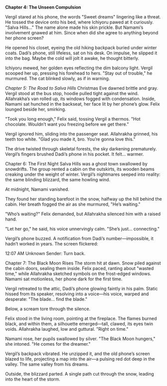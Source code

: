 **Chapter 4: The Unseen Compulsion**

Vergil stared at his phone, the words "Sweet dreams" lingering like a threat. He tossed the device onto his bed, where Ichiyoru pawed at it curiously. "Salva Hills…" The name alone made his skin prickle. But Namami’s involvement gnawed at him. Since when did she agree to anything beyond her phone screen?

He opened his closet, eyeing the old hiking backpack buried under winter coats. Dadi’s phone, still lifeless, sat on his desk. On impulse, he slipped it into the bag. Maybe the cold will jolt it awake, he thought bitterly.

Ichiyoru mewed, her golden eyes reflecting the dim balcony light. Vergil scooped her up, pressing his forehead to hers. "Stay out of trouble," he murmured. The cat blinked slowly, as if in warning.

*Chapter 5: The Road to Salva Hills*
Christmas Eve dawned brittle and gray. Vergil stood at the bus stop, hoodie pulled tight against the wind. Allahrakha’s van rolled up, its windows fogged with condensation. Inside, Namami sat hunched in the backseat, her face lit by her phone’s glow. Felix lounged beside her, smirking.

"Took you long enough," Felix said, tossing Vergil a thermos. "Hot chocolate. Wouldn’t want you freezing before we get there."

Vergil ignored him, sliding into the passenger seat. Allahrakha grinned, his teeth too white. "Glad you made it, bro. You’re gonna love this."

The drive twisted through skeletal forests, the sky darkening prematurely. Vergil’s fingers brushed Dadi’s phone in his pocket. It felt… warmer.

Chapter 6: The First Night
Salva Hills was a ghost town swallowed by snowdrifts. The group rented a cabin on the outskirts, its wooden beams creaking under the weight of winter. Vergil’s nightmares seeped into reality: the same blinding blizzard, the same howling wind.

At midnight, Namami vanished.

They found her standing barefoot in the snow, halfway up the hill behind the cabin. Her breath fogged the air as she murmured, "He’s waiting."

"Who’s waiting?" Felix demanded, but Allahrakha silenced him with a raised hand.

"Let her go," he said, his voice unnervingly calm. "She’s just… connecting."

Vergil’s phone buzzed. A notification from Dadi’s number—impossible, it hadn’t worked in years. The screen flickered:

12:07 AM
Unknown Sender: Turn back.

Chapter 7: The Black Moon Rises
The storm hit at dawn. Snow piled against the cabin doors, sealing them inside. Felix paced, ranting about "wasted time," while Allahrakha sketched symbols on the frost-edged windows. Namami sat motionless, her phone dark for the first time.

Vergil retreated to the attic, Dadi’s phone glowing faintly in his palm. Static hissed from its speaker, resolving into a voice—his voice, warped and desperate: "The blade… find the blade."

Below, a scream tore through the silence.

Felix stood in the living room, pointing at the fireplace. The flames burned black, and within them, a silhouette emerged—tall, clawed, its eyes twin voids. Allahrakha laughed, low and guttural. "Right on time."

Namami rose, her pupils swallowed by silver. "The Black Moon hungers," she intoned. "He comes for the dreamer."

Vergil’s backpack vibrated. He unzipped it, and the old phone’s screen blazed to life, projecting a map into the air—a pulsing red dot deep in the valley. The same valley from his dreams.

Outside, the blizzard parted. A single path cut through the snow, leading into the heart of the storm.
